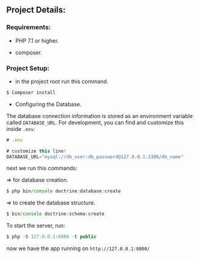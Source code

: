 ## Project Details:

### Requirements:

- PHP 7.1 or higher.

- composer.

### Project Setup:

- in the project root run this command.

```typescript
$ Composer install
```
- Configuring the Database.

The database connection information is stored as an environment variable called ```DATABASE_URL```. For development, you can find and customize this inside ```.env```:
```typescript
# .env

# customize this line!
DATABASE_URL="mysql://db_user:db_password@127.0.0.1:3306/db_name"
```

next we run this commands:

=> for database creation.
```typescript 
$ php bin/console doctrine:database:create 
```
=> to create the database structure.
```typescript 
$ bin/console doctrine:schema:create
```
To start the server, run:
```typescript 
$ php -S 127.0.0.1:8000 -t public
```
now we have the app running on ``` http://127.0.0.1:8000/ ```

